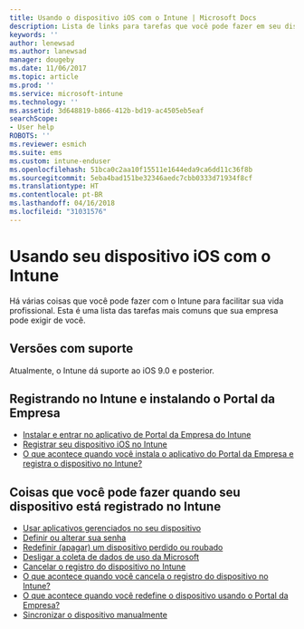 ```yaml
---
title: Usando o dispositivo iOS com o Intune | Microsoft Docs
description: Lista de links para tarefas que você pode fazer em seu dispositivo iOS quando ele é registrado no Intune.
keywords: ''
author: lenewsad
ms.author: lanewsad
manager: dougeby
ms.date: 11/06/2017
ms.topic: article
ms.prod: ''
ms.service: microsoft-intune
ms.technology: ''
ms.assetid: 3d648819-b866-412b-bd19-ac4505eb5eaf
searchScope:
- User help
ROBOTS: ''
ms.reviewer: esmich
ms.suite: ems
ms.custom: intune-enduser
ms.openlocfilehash: 51bca0c2aa10f15511e1644eda9ca6dd11c36f8b
ms.sourcegitcommit: 5eba4bad151be32346aedc7cbb0333d71934f8cf
ms.translationtype: HT
ms.contentlocale: pt-BR
ms.lasthandoff: 04/16/2018
ms.locfileid: "31031576"
---
```

# <a name="using-your-ios-device-with-intune"></a>Usando seu dispositivo iOS com o Intune

Há várias coisas que você pode fazer com o Intune para facilitar sua vida profissional. Esta é uma lista das tarefas mais comuns que sua empresa pode exigir de você.

## <a name="supported-versions"></a>Versões com suporte

Atualmente, o Intune dá suporte ao iOS 9.0 e posterior.

## <a name="enrolling-into-intune-and-installing-the-company-portal"></a>Registrando no Intune e instalando o Portal da Empresa

- [Instalar e entrar no aplicativo de Portal da Empresa do Intune](install-and-sign-in-to-the-intune-company-portal-app-ios.md)
- [Registrar seu dispositivo iOS no Intune](enroll-your-device-in-intune-ios.md)
- [O que acontece quando você instala o aplicativo do Portal da Empresa e registra o dispositivo no Intune?](what-happens-if-you-install-the-Company-Portal-app-and-enroll-your-device-in-intune-ios.md)

## <a name="things-you-can-do-when-your-device-is-enrolled-in-intune"></a>Coisas que você pode fazer quando seu dispositivo está registrado no Intune

- [Usar aplicativos gerenciados no seu dispositivo](use-managed-apps-on-your-device-ios.md)
- [Definir ou alterar sua senha](set-or-change-your-passcode-ios.md)
  <!--- [Reset (erase) your lost or stolen device](reset-erase-your-lost-or-stolen-device-ios.md) -->
- [Redefinir (apagar) um dispositivo perdido ou roubado](reset-erase-your-device-cpwebsite.md)
- [Desligar a coleta de dados de uso da Microsoft](turn-off-microsoft-usage-data-collection-ios.md)
- [Cancelar o registro do dispositivo no Intune](unenroll-your-device-from-intune-ios.md)
- [O que acontece quando você cancela o registro do dispositivo no Intune?](what-happens-if-you-unenroll-your-device-from-intune-ios.md)
- [O que acontece quando você redefine o dispositivo usando o Portal da Empresa?](what-happens-if-you-reset-your-device-using-the-company-portal-ios.md)
- [Sincronizar o dispositivo manualmente](sync-your-device-manually-ios.md)
